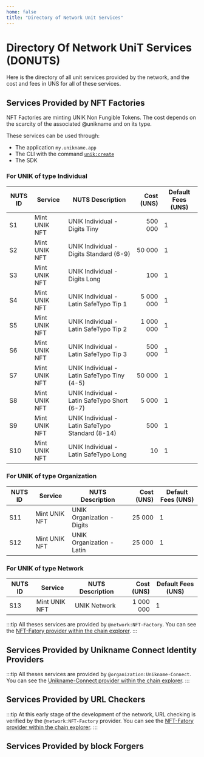 ```yaml
---
home: false
title: "Directory of Network Unit Services"
---
```


# Directory Of Network UniT Services (DONUTS)

Here is the directory of all unit services provided by the network, and the cost and fees in UNS for all of these services.

## Services Provided by NFT Factories

NFT Factories are minting UNIK Non Fungible Tokens. The cost depends on the scarcity of the associated @unikname and on its type.

These services can be used through: 
- The application ``my.unikname.app``
- The CLI with the command [`unik:create`](/uns-use-the-network/cli.html#unik-create)
- The SDK 

### For UNIK of type Individual
| NUTS ID | Service | NUTS Description | Cost (UNS) | Default Fees (UNS) |
|-|-|-|-:|-|
| S1 | Mint UNIK NFT | UNIK Individual - Digits Tiny | 500 000 | 1 |
| S2 | Mint UNIK NFT | UNIK Individual - Digits Standard (6-9) | 50 000 | 1 |
| S3 | Mint UNIK NFT | UNIK Individual - Digits Long | 100 | 1 |
| S4 | Mint UNIK NFT | UNIK Individual - Latin SafeTypo Tip 1 | 5 000 000 | 1 |
| S5 | Mint UNIK NFT | UNIK Individual - Latin SafeTypo Tip 2 | 1 000 000 | 1 |
| S6 | Mint UNIK NFT | UNIK Individual - Latin SafeTypo Tip 3 |   500 000 | 1 |
| S7 | Mint UNIK NFT | UNIK Individual - Latin SafeTypo Tiny (4-5) | 50 000 | 1 |
| S8 | Mint UNIK NFT | UNIK Individual - Latin SafeTypo Short (6-7) | 5 000 | 1 |
| S9 | Mint UNIK NFT | UNIK Individual - Latin SafeTypo Standard (8-14) | 500 | 1 |
| S10 | Mint UNIK NFT | UNIK Individual - Latin SafeTypo Long | 10 | 1 |

### For UNIK of type Organization
| NUTS ID | Service | NUTS Description | Cost (UNS) | Default Fees (UNS) |
|-|-|-|-:|-|
| S11 | Mint UNIK NFT | UNIK Organization - Digits | 25 000 | 1 |
| S12 | Mint UNIK NFT | UNIK Organization - Latin | 25 000 | 1 |

### For UNIK of type Network 
| NUTS ID | Service | NUTS Description | Cost (UNS) | Default Fees (UNS) |
|-|-|-|-:|-|
| S13 | Mint UNIK NFT | UNIK Network | 1 000 000 | 1 |

:::tip
All theses services are provided by `@network:NFT-Factory`. You can see the [NFT-Fatory provider within the chain explorer](https://explorer.uns.network/uniks/fbfbe7d9e8c005f1a9937d9fd17c4ef7da2ff8037a71e6cb7847b302eda4d08a).
:::

## Services Provided by Unikname Connect Identity Providers

:::tip
All theses services are provided by `@organization:Unikname-Connect`. You can see the [Unikname-Connect provider within the chain explorer](https://explorer.uns.network/uniks/c1917f3ccd56a7e47f68028c6970d0b005dc31ebc61ccc6df08d7605bce82a0f).
:::

## Services Provided by URL Checkers

:::tip
At this early stage of the development of the network, URL checking is verified by the `@network:NFT-Factory` provider. You can see the [NFT-Fatory provider within the chain explorer](https://explorer.uns.network/uniks/fbfbe7d9e8c005f1a9937d9fd17c4ef7da2ff8037a71e6cb7847b302eda4d08a).
:::


## Services Provided by block Forgers

